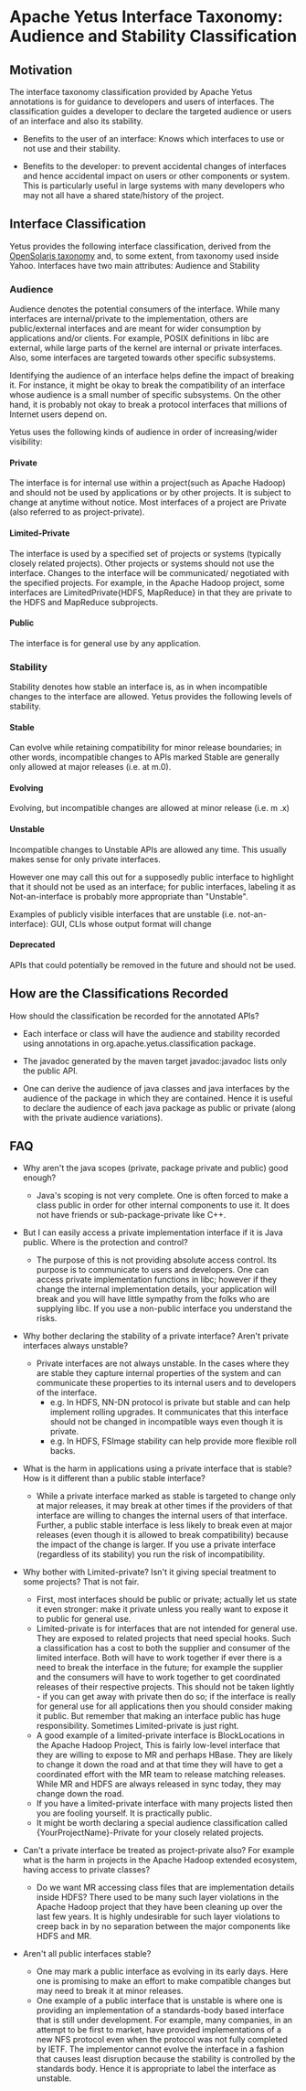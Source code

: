 <!---
  Licensed under the Apache License, Version 2.0 (the "License");
  you may not use this file except in compliance with the License.
  You may obtain a copy of the License at

   http://www.apache.org/licenses/LICENSE-2.0

  Unless required by applicable law or agreed to in writing, software
  distributed under the License is distributed on an "AS IS" BASIS,
  WITHOUT WARRANTIES OR CONDITIONS OF ANY KIND, either express or implied.
  See the License for the specific language governing permissions and
  limitations under the License. See accompanying LICENSE file.
-->

Apache Yetus Interface Taxonomy: Audience and Stability Classification
================================================================


Motivation
----------

The interface taxonomy classification provided by Apache Yetus annotations is for guidance to
developers and users of interfaces. The classification guides a developer to
declare the targeted audience or users of an interface and also its stability.

* Benefits to the user of an interface: Knows which interfaces to use or not use and their stability.

* Benefits to the developer: to prevent accidental changes of interfaces and
  hence accidental impact on users or other components or system. This is
  particularly useful in large systems with many developers who may not all have
  a shared state/history of the project.

Interface Classification
------------------------

Yetus provides the following interface classification, derived from the
[OpenSolaris taxonomy](http://web.archive.org/web/20061013114610/http://opensolaris.org/os/community/arc/policies/interface-taxonomy/)
and, to some extent, from taxonomy used inside Yahoo.
Interfaces have two main attributes: Audience and Stability

### Audience

Audience denotes the potential consumers of the interface. While many interfaces
are internal/private to the implementation, others are public/external interfaces
and are meant for wider consumption by applications and/or clients. For example,
POSIX definitions in libc are external, while large parts of the kernel are internal or private interfaces.
Also, some interfaces are targeted towards other specific subsystems.

Identifying the audience of an interface helps define the impact of breaking
it. For instance, it might be okay to break the compatibility of an interface
whose audience is a small number of specific subsystems. On the other hand, it
is probably not okay to break a protocol interfaces that millions of Internet
users depend on.

Yetus uses the following kinds of audience in order of increasing/wider visibility:

#### Private

The interface is for internal use within a project(such as Apache Hadoop)
and should not be used by applications or by other projects. It is subject to
change at anytime without notice. Most interfaces of a project are Private (also
referred to as project-private).

#### Limited-Private

The interface is used by a specified set of projects or systems (typically
closely related projects). Other projects or systems should not use the
interface. Changes to the interface will be communicated/ negotiated with the
specified projects. For example, in the Apache Hadoop project, some interfaces are
LimitedPrivate{HDFS, MapReduce} in that they are private to the HDFS and
MapReduce subprojects.

#### Public

The interface is for general use by any application.

### Stability

Stability denotes how stable an interface is, as in when incompatible changes to
the interface are allowed. Yetus provides the following levels of stability.

#### Stable

Can evolve while retaining compatibility for minor release boundaries; in other
words, incompatible changes to APIs marked Stable are generally  only allowed
at major releases (i.e. at m.0).

#### Evolving

Evolving, but incompatible changes are allowed at minor release (i.e. m .x)

#### Unstable

Incompatible changes to Unstable APIs are allowed any time. This usually makes
sense for only private interfaces.

However one may call this out for a supposedly public interface to highlight
that it should not be used as an interface; for public interfaces, labeling it
as Not-an-interface is probably more appropriate than "Unstable".

Examples of publicly visible interfaces that are unstable
(i.e. not-an-interface): GUI, CLIs whose output format will change

#### Deprecated

APIs that could potentially be removed in the future and should not be used.

How are the Classifications Recorded
-------------------------------------


[//]: # (This section needs improvement. Refer YETUS-458)


How should the classification be recorded for the annotated APIs?

* Each interface or class will have the audience and stability recorded using
  annotations in org.apache.yetus.classification package.

* The javadoc generated by the maven target javadoc:javadoc lists only the public API.

* One can derive the audience of java classes and java interfaces by the
  audience of the package in which they are contained. Hence it is useful to
  declare the audience of each java package as public or private (along with the
  private audience variations).

FAQ
---

* Why aren't the java scopes (private, package private and public) good enough?
    * Java's scoping is not very complete. One is often forced to make a class
      public in order for other internal components to use it. It does not have
      friends or sub-package-private like C++.

* But I can easily access a private implementation interface if it is Java public.
  Where is the protection and control?
    * The purpose of this is not providing absolute access control. Its purpose
      is to communicate to users and developers. One can access private
      implementation functions in libc; however if they change the internal
      implementation details, your application will break and you will have
      little sympathy from the folks who are supplying libc. If you use a
      non-public interface you understand the risks.

* Why bother declaring the stability of a private interface?
  Aren't private interfaces always unstable?
    * Private interfaces are not always unstable. In the cases where they are
      stable they capture internal properties of the system and can communicate
      these properties to its internal users and to developers of the interface.
        * e.g. In HDFS, NN-DN protocol is private but stable and can help
          implement rolling upgrades. It communicates that this interface should
          not be changed in incompatible ways even though it is private.
        * e.g. In HDFS, FSImage stability can help provide more flexible roll backs.

* What is the harm in applications using a private interface that is stable? How
  is it different than a public stable interface?
    * While a private interface marked as stable is targeted to change only at
      major releases, it may break at other times if the providers of that
      interface are willing to changes the internal users of that
      interface. Further, a public stable interface is less likely to break even
      at major releases (even though it is allowed to break compatibility)
      because the impact of the change is larger. If you use a private interface
      (regardless of its stability) you run the risk of incompatibility.

* Why bother with Limited-private? Isn't it giving special treatment to some projects?
  That is not fair.
    * First, most interfaces should be public or private; actually let us state
      it even stronger: make it private unless you really want to expose it to
      public for general use.
    * Limited-private is for interfaces that are not intended for general
      use. They are exposed to related projects that need special hooks. Such a
      classification has a cost to both the supplier and consumer of the limited
      interface. Both will have to work together if ever there is a need to
      break the interface in the future; for example the supplier and the
      consumers will have to work together to get coordinated releases of their
      respective projects. This should not be taken lightly - if you can get
      away with private then do so; if the interface is really for general use
      for all applications then you should consider making it public. But remember
      that making an interface public has huge responsibility. Sometimes
      Limited-private is just right.
    * A good example of a limited-private interface is BlockLocations in the Apache
      Hadoop Project, This is fairly low-level interface that they are willing to
      expose to MR and perhaps HBase. They are likely to change it down the road
      and at that time they will have to get a coordinated effort with the MR
      team to release matching releases. While MR and HDFS are always released
      in sync today, they may change down the road.
    * If you have a limited-private interface with many projects listed then you
      are fooling yourself. It is practically public.
    * It might be worth declaring a special audience classification called
      {YourProjectName}-Private for your closely related projects.

* Can't a private interface be treated as project-private also? For example what is
  the harm in projects in the Apache Hadoop extended ecosystem, having access to
  private classes?
    * Do we want MR accessing class files that are implementation details inside
      HDFS? There used to be many such layer violations in the Apache Hadoop
      project that they have been cleaning up over the last few years. It is highly
      undesirable for such layer violations to creep back in by no separation
      between the major components like HDFS and MR.

* Aren't all public interfaces stable?
    * One may mark a public interface as evolving in its early days. Here one is
      promising to make an effort to make compatible changes but may need to
      break it at minor releases.
    * One example of a public interface that is unstable is where one is
      providing an implementation of a standards-body based interface that is
      still under development. For example, many companies, in an attempt to be
      first to market, have provided implementations of a new NFS protocol even
      when the protocol was not fully completed by IETF. The implementor cannot
      evolve the interface in a fashion that causes least disruption because
      the stability is controlled by the standards body. Hence it is appropriate
      to label the interface as unstable.
